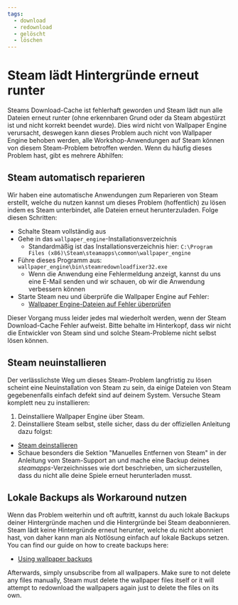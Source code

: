 ```yaml
---
tags:
  - download
  - redownload
  - gelöscht
  - löschen
---
```


# Steam lädt Hintergründe erneut runter

Steams Download-Cache ist fehlerhaft geworden und Steam lädt nun alle Dateien erneut runter (ohne erkennbaren Grund oder da Steam abgestürzt ist und nicht korrekt beendet wurde). Dies wird nicht von Wallpaper Engine verursacht, deswegen kann dieses Problem auch nicht von Wallpaper Engine behoben werden, alle Workshop-Anwendungen auf Steam können von diesem Steam-Problem betroffen werden. Wenn du häufig dieses Problem hast, gibt es mehrere Abhilfen:

## Steam automatisch reparieren
Wir haben eine automatische Anwendungen zum Reparieren von Steam erstellt, welche du nutzen kannst um dieses Problem (hoffentlich) zu lösen indem es Steam unterbindet, alle Dateien erneut herunterzuladen. Folge diesen Schritten:
* Schalte Steam vollständig aus
* Gehe in das `wallpaper_engine`-Installationsverzeichnis
  * Standardmäßig ist das Installationsverzeichnis hier: `C:\Program Files (x86)\Steam\steamapps\common\wallpaper_engine`
* Führe dieses Programm aus: `wallpaper_engine\bin\steamredownloadfixer32.exe`
  * Wenn die Anwendung eine Fehlermeldung anzeigt, kannst du uns eine E-Mail senden und wir schauen, ob wir die Anwendung verbessern können
* Starte Steam neu und überprüfe die Wallpaper Engine auf Fehler:
  * [Wallpaper Engine-Dateien auf Fehler überprüfen](https://support.steampowered.com/kb_article.php?ref=2037-QEUH-3335&l=german)

Dieser Vorgang muss leider jedes mal wiederholt werden, wenn der Steam Download-Cache Fehler aufweist. Bitte behalte im Hinterkopf, dass wir nicht die Entwickler von Steam sind und solche Steam-Probleme nicht selbst lösen können.

## Steam neuinstallieren

Der verlässlichste Weg um dieses Steam-Problem langfristig zu lösen scheint eine Neuinstallation von Steam zu sein, da einige Dateien von Steam gegebenenfalls einfach defekt sind auf deinem System. Versuche Steam komplett neu zu installieren:

1. Deinstalliere Wallpaper Engine über Steam.
2. Deinstalliere Steam selbst, stelle sicher, dass du der offiziellen Anleitung dazu folgst:
  * [Steam deinstallieren](https://support.steampowered.com/kb_article.php?ref=9609-OBMP-2526&l=german)
  * Schaue besonders die Sektion "Manuelles Entfernen von Steam" in der Anleitung vom Steam-Support an und mache eine Backup deines *steamapps*-Verzeichnisses wie dort beschrieben, um sicherzustellen, dass du nicht alle deine Spiele erneut herunterladen musst.

## Lokale Backups als Workaround nutzen

Wenn das Problem weiterhin und oft auftritt, kannst du auch lokale Backups deiner Hintergründe machen und die Hintergründe bei Steam deabonnieren. Steam lädt keine Hintergründe erneut herunter, welche du nicht abonniert hast, von daher kann man als Notlösung einfach auf lokale Backups setzen. You can find our guide on how to create backups here:

* [Using wallpaper backups](/steam/backup)

Afterwards, simply unsubscribe from all wallpapers. Make sure to not delete any files manually, Steam must delete the wallpaper files itself or it will attempt to redownload the wallpapers again just to delete the files on its own.